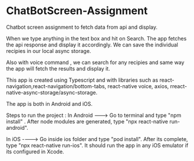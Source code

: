 # ChatBotScreen-Assignment
Chatbot screen assignment to fetch data from api and display.

When we type anything in the text box and hit on Search. The app fetches the api response and display it accordingly. We can save the individual recipies in our local async storage.

Also with voice command , we can search for any recipies and same way the app will fetch the results and display it.

This app is created using Typescript and with libraries such as react-navigation,react-navigation/bottom-tabs, react-native voice, axios, rreact-native-async-storage/async-storage.

The app is both in Android and iOS.


Steps to run the project :
In Android --->
    Go to terminal and type "npm install" . 
    After node modules are generated, type "npx react-native run-android".

In iOS ---->
   Go inside ios folder and type "pod install".
   After its complete, type "npx react-native run-ios".
   It should run the app in any iOS emulator if its configured in Xcode.
